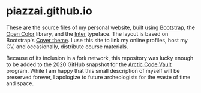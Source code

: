 # piazzai.github.io

These are the source files of my personal website, built using [Bootstrap](https://getbootstrap.com/), the [Open Color](https://yeun.github.io/open-color/) library, and the [Inter](https://rsms.me/inter/) typeface. The layout is based on Bootstrap's [Cover theme](https://getbootstrap.com/docs/5.3/examples/cover/). I use this site to link my online profiles, host my CV, and occasionally, distribute course materials.

Because of its inclusion in a fork network, this repository was lucky enough to be added to the 2020 GitHub snapshot for the [Arctic Code Vault](https://archiveprogram.github.com/arctic-vault) program. While I am happy that this small description of myself will be preserved forever, I apologize to future archeologists for the waste of time and space.
